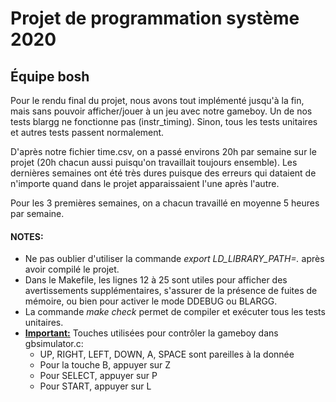 <h1>Projet de programmation système 2020</h1>

<h2>Équipe bosh</h2>

<p>Pour le rendu final du projet, nous avons tout implémenté jusqu'à la fin, mais sans pouvoir afficher/jouer à un jeu avec notre gameboy. Un de nos tests blargg ne fonctionne pas (instr_timing). Sinon, tous les tests unitaires et autres tests passent normalement.</p>

<p>
D'après notre fichier time.csv, on a passé environs 20h par semaine sur le projet (20h chacun aussi puisqu'on travaillait toujours ensemble). Les dernières semaines ont été très dures puisque des erreurs qui dataient de n'importe quand dans le projet apparaissaient l'une après l'autre. 
</p>
<p>Pour les 3 premières semaines, on a chacun travaillé en moyenne 5 heures par semaine.</p>

<ins><h4>NOTES:</h4></ins>
<ul>
<li>Ne pas oublier d'utiliser la commande <i>export LD_LIBRARY_PATH=.</i> après avoir compilé le projet.</li>
<li>Dans le Makefile, les lignes 12 à 25 sont utiles pour afficher des avertissements supplémentaires, s'assurer de la présence de fuites de mémoire, ou bien pour activer le mode DDEBUG ou BLARGG.</li>
<li>La commande <i>make check</i> permet de compiler et exécuter tous les tests unitaires.</li>
<li> <b><ins>Important:</ins></b> Touches utilisées pour contrôler la gameboy dans gbsimulator.c:
  <ul>
    <li> UP, RIGHT, LEFT, DOWN, A, SPACE sont pareilles à la donnée</li>
    <li> Pour la touche B, appuyer sur Z</li>
    <li> Pour SELECT, appuyer sur P</li>
    <li> Pour START, appuyer sur L</li>
  </ul>
  </li>
</ul>
